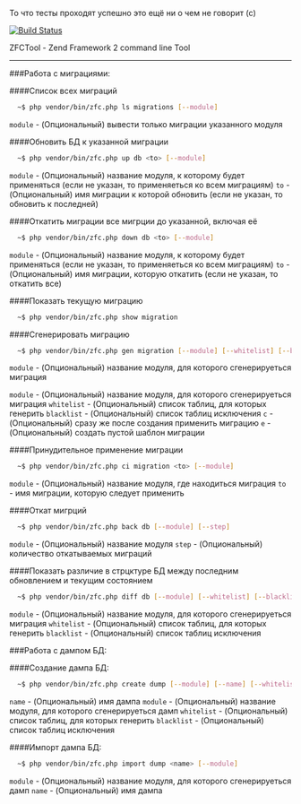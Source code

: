 То что тесты проходят успешно это ещё ни о чем не говорит (c)

[![Build Status](https://travis-ci.org/naxel/ZFCTool.png?branch=master)](https://travis-ci.org/naxel/ZFCTool)


ZFCTool - Zend Framework 2 command line Tool

------------------------------------------------------------------------------------------------------------

###Работа с миграциями:

####Список всех миграций

```bash
  ~$ php vendor/bin/zfc.php ls migrations [--module]
```
`module`  - (Опциональный) вывести только миграции указанного модуля


####Обновить БД к указанной миграции

```bash
  ~$ php vendor/bin/zfc.php up db <to> [--module]
```
`module`  - (Опциональный) название модуля, к которому будет применяться (если не указан, то применяеться ко всем миграциям)
`to`  - (Опциональный) имя миграции к которой обновить (если не указан, то обновить к последней)


####Откатить миграции все мигрции до указанной, включая её

```bash
  ~$ php vendor/bin/zfc.php down db <to> [--module]
```
`module`  - (Опциональный) название модуля, к которому будет применяться (если не указан, то применяеться ко всем миграциям)
`to`  - (Опциональный) имя миграции, которую откатить (если не указан, то откатить все)
  
  
  
####Показать текущую миграцию
```bash
  ~$ php vendor/bin/zfc.php show migration
```

####Сгенерировать миграцию

```bash
  ~$ php vendor/bin/zfc.php gen migration [--module] [--whitelist] [--blacklist] [-c] [-e]
```
`module`  - (Опциональный) название модуля, для которого сгенерируеться миграция

`module`  - (Опциональный) название модуля, для которого сгенерируеться миграция
`whitelist`  - (Опциональный) список таблиц, для которых генерить
`blacklist`  - (Опциональный) список таблиц исключения
`c`  - (Опциональный) сразу же после создания применить миграцию
`e`  - (Опциональный) создать пустой шаблон миграции


####Принудительное применение миграции

```bash
  ~$ php vendor/bin/zfc.php ci migration <to> [--module]
```
`module`  - (Опциональный) название модуля, где находиться миграция
`to`  - имя миграции, которую следует применить


####Откат мигрций
```bash
  ~$ php vendor/bin/zfc.php back db [--module] [--step]
```

`module`  - (Опциональный) название модуля
`step`  - (Опциональный) количество откатываемых миграций


####Показать различие в стрцктуре БД между последним обновлением и текущим состоянием
```bash
  ~$ php vendor/bin/zfc.php diff db [--module] [--whitelist] [--blacklist]
```

`module`  - (Опциональный) название модуля, для которого сгенерируеться миграция
`whitelist`  - (Опциональный) список таблиц, для которых генерить
`blacklist`  - (Опциональный) список таблиц исключения


###Работа с дампом БД:

####Создание дампа БД:

```bash
  ~$ php vendor/bin/zfc.php create dump [--module] [--name] [--whitelist] [--blacklist]
```

`name`  - (Опциональный) имя дампа
`module`  - (Опциональный) название модуля, для которого сгенерируеться дамп
`whitelist`  - (Опциональный) список таблиц, для которых генерить
`blacklist`  - (Опциональный) список таблиц исключения

####Импорт дампа БД:
```bash
  ~$ php vendor/bin/zfc.php import dump <name> [--module]
```

`module`  - (Опциональный) название модуля, для которого сгенерируеться дамп
`name`  - (Опциональный) имя дампа
